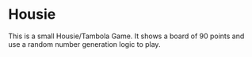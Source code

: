 # Housie
This is a small Housie/Tambola Game. It shows a board of 90 points and use a random number generation logic to play. 
